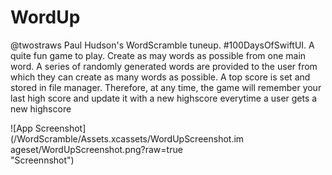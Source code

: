 # WordUp
@twostraws Paul Hudson's WordScramble tuneup. #100DaysOfSwiftUI. 
A quite fun game to play. Create as may words as possible from one main word. 
A series of randomly generated words are provided to the user from which they can create as many words as possible. 
A top score is set and stored in file manager. Therefore, at any time, the game will remember your last high score and update it with a new highscore everytime a user gets a new highscore

<div style="width: 376px; height: 736px">
![App Screenshot](/WordScramble/Assets.xcassets/WordUpScreenshot.imageset/WordUpScreenshot.png?raw=true "Screennshot")
  <div>
